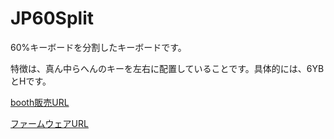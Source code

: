 # JP60Split

60%キーボードを分割したキーボードです。

特徴は、真ん中らへんのキーを左右に配置していることです。具体的には、6YBとHです。

[booth販売URL](https://skyhigh-works.booth.pm/items/2470855)

[ファームウェアURL](https://github.com/takashiski/qmk_firmware)